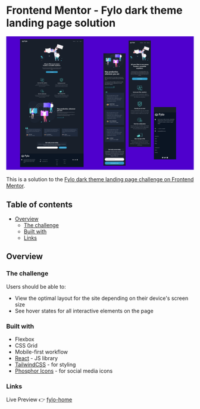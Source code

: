 # Frontend Mentor - Fylo dark theme landing page solution
![](./src/assets/design/fylo-preview.png)

This is a solution to the [Fylo dark theme landing page challenge on Frontend Mentor](https://www.frontendmentor.io/challenges/fylo-dark-theme-landing-page-5ca5f2d21e82137ec91a50fd).

## Table of contents

- [Overview](#overview)
  - [The challenge](#the-challenge)
  - [Built with](#built-with)
  - [Links](#links)

## Overview

### The challenge

Users should be able to:

- View the optimal layout for the site depending on their device's screen size
- See hover states for all interactive elements on the page

### Built with

- Flexbox
- CSS Grid
- Mobile-first workflow
- [React](https://reactjs.org/) - JS library
- [TailwindCSS](https://tailwindcss.com/) - for styling
- [Phosphor Icons](https://phosphoricons.com/) - for social media icons

### Links

Live Preview 👉 [fylo-home](https://fylo-home-fm.netlify.app)
